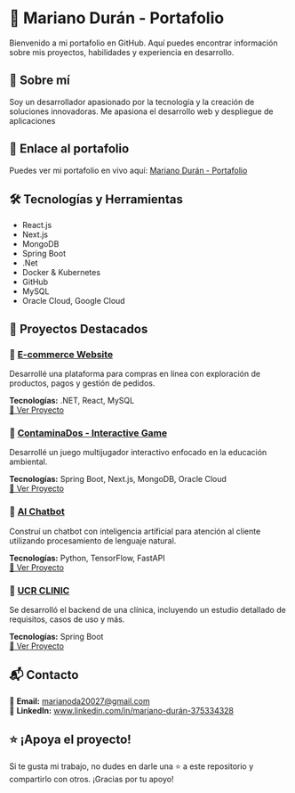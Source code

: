 # 🌟 Mariano Durán - Portafolio
Bienvenido a mi portafolio en GitHub. Aquí puedes encontrar información sobre mis proyectos, habilidades y experiencia en desarrollo.

## 🚀 Sobre mí
Soy un desarrollador apasionado por la tecnología y la creación de soluciones innovadoras. Me apasiona el desarrollo web y despliegue de aplicaciones

## 🔗 Enlace al portafolio
Puedes ver mi portafolio en vivo aquí: [Mariano Durán - Portafolio](https://mariano-duran-portafolio-4by0csnpy-marianoda20027s-projects.vercel.app/)

## 🛠️ Tecnologías y Herramientas
- React.js
- Next.js
- MongoDB
- Spring Boot
- .Net
- Docker & Kubernetes
- GitHub
- MySQL
- Oracle Cloud, Google Cloud

## 📂 Proyectos Destacados
### 📌 [E-commerce Website](#)
Desarrollé una plataforma para compras en línea con exploración de productos, pagos y gestión de pedidos.

**Tecnologías:** .NET, React, MySQL  
[🔗 Ver Proyecto](https://github.com/Marianoda20027/lenguajes24)

### 📌 [ContaminaDos - Interactive Game](#)
Desarrollé un juego multijugador interactivo enfocado en la educación ambiental.

**Tecnologías:** Spring Boot, Next.js, MongoDB, Oracle Cloud  
[🔗 Ver Proyecto](#)

### 📌 [AI Chatbot](#)
Construí un chatbot con inteligencia artificial para atención al cliente utilizando procesamiento de lenguaje natural.

**Tecnologías:** Python, TensorFlow, FastAPI  
[🔗 Ver Proyecto](#)

### 📌 [UCR CLINIC](#)
Se desarrolló el backend de una clínica, incluyendo un estudio detallado de requisitos, casos de uso y más.

**Tecnologías:** Spring Boot  
[🔗 Ver Proyecto](#)

## 📬 Contacto
📧 **Email:** marianoda20027@gmail.com  
💼 **LinkedIn:** www.linkedin.com/in/mariano-durán-375334328 

## ⭐ ¡Apoya el proyecto!
Si te gusta mi trabajo, no dudes en darle una ⭐ a este repositorio y compartirlo con otros. ¡Gracias por tu apoyo!

